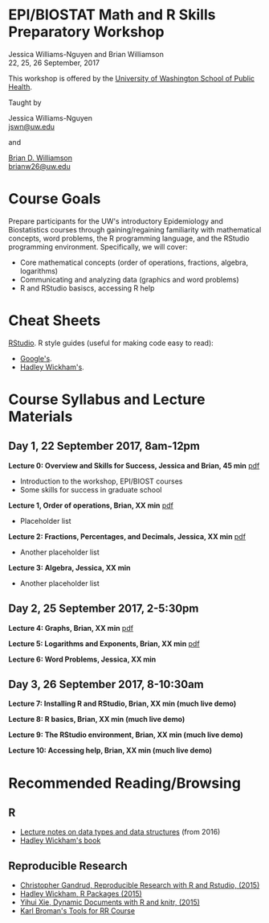 # EPI/BIOSTAT Math and R Skills Preparatory Workshop
Jessica Williams-Nguyen and Brian Williamson  
22, 25, 26 September, 2017  
  
  This workshop is offered by the 
[University of Washington School of Public Health](http://sph.washington.edu/).
  
Taught by

Jessica Williams-Nguyen
<br/>
  [jswn@uw.edu](mailto:jswn@uw.edu)

and

[Brian D. Williamson](http://bdwilliamson.github.io)
<br/>
  [brianw26@uw.edu](mailto:brianw26@uw.edu)

# Course Goals
Prepare participants for the UW's introductory Epidemiology and Biostatistics courses through gaining/regaining familiarity with mathematical concepts, word problems, the R programming language, and the RStudio programming environment. Specifically, we will cover:

* Core mathematical concepts (order of operations, fractions, algebra, logarithms)
* Communicating and analyzing data (graphics and word problems)
* R and RStudio basiscs, accessing R help

# Cheat Sheets

[RStudio](https://www.rstudio.com/resources/cheatsheets/).
R style guides (useful for making code easy to read):
* [Google's](https://google.github.io/styleguide/Rguide.xml).
* [Hadley Wickham's](http://adv-r.had.co.nz/Style.html).

# Course Syllabus and Lecture Materials

## Day 1, 22 September 2017, 8am-12pm

**Lecture 0: Overview and Skills for Success, Jessica and Brian, 45 min** [pdf](day_1_session_1/day_1_session_1_overview.pdf)

* Introduction to the workshop, EPI/BIOST courses
* Some skills for success in graduate school

**Lecture 1, Order of operations, Brian, XX min** [pdf](day_1_session_1/day_1_session_1_order-of-ops_negatives.pdf)

* Placeholder list 

**Lecture 2: Fractions, Percentages, and Decimals, Jessica, XX min** [pdf](placeholder)

* Another placeholder list

**Lecture 3: Algebra, Jessica, XX min**
* Another placeholder list

## Day 2, 25 September 2017, 2-5:30pm

**Lecture 4: Graphs, Brian, XX min** [pdf](day_2_session_1/day_2_session_1_graphs.pdf)

**Lecture 5: Logarithms and Exponents, Brian, XX min** [pdf](day_2_session_1/day_2_session_1_log.pdf)

**Lecture 6: Word Problems, Jessica, XX min**

## Day 3, 26 September 2017, 8-10:30am

**Lecture 7: Installing R and RStudio, Brian, XX min (much live demo)**

**Lecture 8: R basics, Brian, XX min (much live demo)**

**Lecture 9: The RStudio environment, Brian, XX min (much live demo)**

**Lecture 10: Accessing help, Brian, XX min (much live demo)**

# Recommended Reading/Browsing

## R
* [Lecture notes on data types and data structures](2016-materials/day_3_session_1_datatypes.html) (from 2016)
* [Hadley Wickham's book](http://adv-r.had.co.nz/)

## Reproducible Research

* [Christopher Gandrud, Reproducible Research with R and Rstudio, (2015)](http://www.amazon.com/Reproducible-Research-Studio-Second-Chapman-ebook/dp/B010ACWGBI/ref=tmm_kin_title_0?_encoding=UTF8&sr=&qid=)
* [Hadley Wickham, R Packages (2015)](http://www.amazon.com/R-Packages-Hadley-Wickham-ebook/dp/B00VAYCHL0/ref=pd_sim_351_6?ie=UTF8&refRID=1E8HS30WBHRCW45SEWXM)
* [Yihui Xie, Dynamic Documents with R and knitr, (2015)](http://www.amazon.com/Dynamic-Documents-knitr-Second-Chapman-ebook/dp/B00ZBYPJEW/ref=tmm_kin_title_0?_encoding=UTF8&sr=&qid=)
* [Karl Broman's Tools for RR Course](http://kbroman.org/Tools4RR/)
